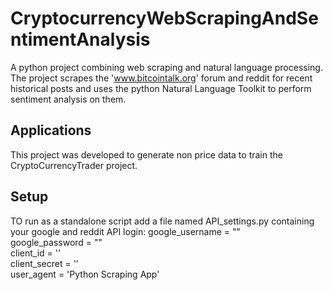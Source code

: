 # CryptocurrencyWebScrapingAndSentimentAnalysis
A python project combining web scraping and natural language processing. The project scrapes  the 'www.bitcointalk.org'
 forum and reddit for recent historical posts and uses the python Natural Language Toolkit to perform sentiment analysis
 on them.

## Applications
 This project was developed to generate non price data to train the CryptoCurrencyTrader project.

## Setup
TO run as a standalone script add a file named API_settings.py containing your google and reddit API login:
google_username = ""  
google_password = ""  
client_id = ''  
client_secret = ''  
user_agent = 'Python Scraping App'  


